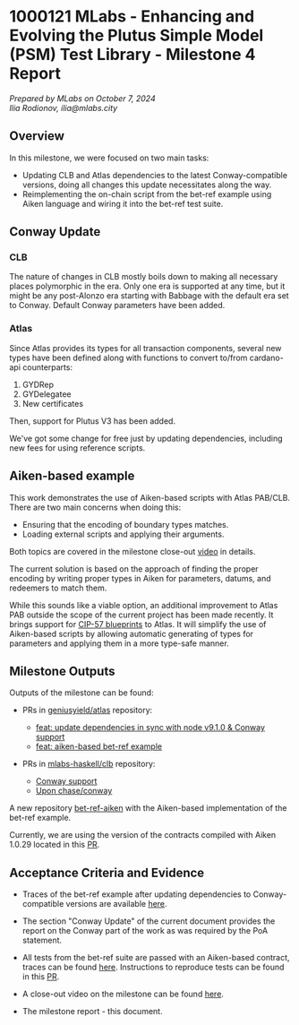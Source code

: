 # 1000121 MLabs - Enhancing and Evolving the Plutus Simple Model (PSM) Test Library - Milestone 4 Report

_Prepared  by MLabs on October 7, 2024_\
_Ilia Rodionov, ilia@mlabs.city_

## Overview

In this milestone, we were focused on two main tasks:
* Updating CLB and Atlas dependencies to the latest Conway-compatible versions,
doing all changes this update necessitates along the way.
* Reimplementing the on-chain script from the bet-ref example using Aiken language
and wiring it into the bet-ref test suite.

## Conway Update

### CLB

The nature of changes in CLB mostly boils down to making all necessary places
polymorphic in the era. Only one era is supported at any time, but it might be
any post-Alonzo era starting with Babbage with the default era set to Conway.
Default Conway parameters have been added.

### Atlas

Since Atlas provides its types for all transaction components, several
new types have been defined along with functions to convert to/from cardano-api
counterparts:
  1. GYDRep
  2. GYDelegatee
  3. New certificates

Then, support for Plutus V3 has been added.

We've got some change for free just by updating dependencies, including
new fees for using reference scripts.

## Aiken-based example

This work demonstrates the use of Aiken-based scripts with Atlas PAB/CLB.
There are two main concerns when doing this:
 * Ensuring that the encoding of boundary types matches.
 * Loading external scripts and applying their arguments.

Both topics are covered in the milestone close-out
[video](https://www.youtube.com/watch?v=o_47ItaL8kQ) in details.

The current solution is based on the approach of finding the proper
encoding by writing proper types in Aiken for parameters, datums,
and redeemers to match them.

While this sounds like a viable option, an additional improvement
to Atlas PAB outside the scope of the current project has been made
recently. It brings support for
[CIP-57 blueprints](https://github.com/geniusyield/atlas/pull/356)
to Atlas.
It will simplify the use of Aiken-based scripts by allowing
automatic generating of types for parameters and applying them in a more
type-safe manner.

## Milestone Outputs

Outputs of the milestone can be found:

* PRs in [geniusyield/atlas](https://github.com/geniusyield/atlas) repository:
  * [feat: update dependencies in sync with node v9.1.0 & Conway support](https://github.com/geniusyield/atlas/pull/327)
  * [feat: aiken-based bet-ref example](https://github.com/geniusyield/atlas/pull/358)

* PRs in [mlabs-haskell/clb](https://github.com/mlabs-haskell/clb) repository:
  * [Conway support](https://github.com/mlabs-haskell/clb/pull/41)
  * [Upon chase/conway](https://github.com/mlabs-haskell/clb/pull/44)

A new repository [bet-ref-aiken](https://github.com/mlabs-haskell/bet-ref-aiken)
with the Aiken-based implementation of the bet-ref example.

Currently, we are using the version of the contracts compiled with Aiken 1.0.29
located in this [PR](https://github.com/mlabs-haskell/bet-ref-aiken/pull/1).

## Acceptance Criteria and Evidence

* Traces of the bet-ref example after updating dependencies to
Conway-compatible versions are available
[here](https://github.com/mlabs-haskell/clb/tree/master/docs/reports/ms3/bet-ref.out).

* The section "Conway Update" of the current document provides the report on the
Conway part of the work as was required by the PoA statement.

* All tests from the bet-ref suite are passed with an Aiken-based contract, traces can be found
[here](https://github.com/mlabs-haskell/clb/tree/master/docs/reports/ms3/bet-ref-aiken.out).
Instructions to reproduce tests can be found in this
[PR](https://github.com/geniusyield/atlas/pull/358).

* A close-out video on the milestone can be found [here](https://www.youtube.com/watch?v=o_47ItaL8kQ).

* The milestone report - this document.
